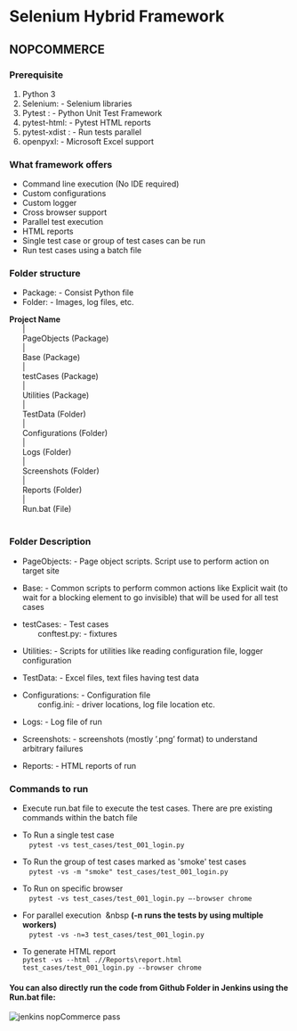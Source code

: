 # Selenium Hybrid Framework

## NOPCOMMERCE

###	Prerequisite

1. Python 3 
1. Selenium: - Selenium libraries 
1. Pytest : - Python Unit Test Framework
1. pytest-html: - Pytest HTML reports
1. pytest-xdist : - Run tests parallel 
1. openpyxl: - Microsoft Excel support

### What framework offers 
* Command line execution (No IDE required)
*	Custom configurations
*	Custom logger
*	Cross browser support
*	Parallel test execution
*	HTML reports 
*	Single test case or group of test cases can be run
*	Run test cases using a batch file

### Folder structure
* Package: - Consist Python file
* Folder: - Images, log files, etc.

**Project Name** <br />
&nbsp;&nbsp;&nbsp;&nbsp;&nbsp;&nbsp;| <br />
&nbsp;&nbsp;&nbsp;&nbsp;&nbsp;&nbsp;PageObjects (Package) <br />
&nbsp;&nbsp;&nbsp;&nbsp;&nbsp;&nbsp;| <br />
&nbsp;&nbsp;&nbsp;&nbsp;&nbsp;&nbsp;Base (Package) <br />
&nbsp;&nbsp;&nbsp;&nbsp;&nbsp;&nbsp;| <br />
&nbsp;&nbsp;&nbsp;&nbsp;&nbsp;&nbsp;testCases (Package) <br />
&nbsp;&nbsp;&nbsp;&nbsp;&nbsp;&nbsp;| <br /> 
&nbsp;&nbsp;&nbsp;&nbsp;&nbsp;&nbsp;Utilities (Package) <br />
&nbsp;&nbsp;&nbsp;&nbsp;&nbsp;&nbsp;| <br />
&nbsp;&nbsp;&nbsp;&nbsp;&nbsp;&nbsp;TestData (Folder) <br />
&nbsp;&nbsp;&nbsp;&nbsp;&nbsp;&nbsp;| <br />
&nbsp;&nbsp;&nbsp;&nbsp;&nbsp;&nbsp;Configurations (Folder) <br />
&nbsp;&nbsp;&nbsp;&nbsp;&nbsp;&nbsp;| <br />
&nbsp;&nbsp;&nbsp;&nbsp;&nbsp;&nbsp;Logs (Folder) <br />
&nbsp;&nbsp;&nbsp;&nbsp;&nbsp;&nbsp;| <br />
&nbsp;&nbsp;&nbsp;&nbsp;&nbsp;&nbsp;Screenshots (Folder) <br />
&nbsp;&nbsp;&nbsp;&nbsp;&nbsp;&nbsp;| <br />
&nbsp;&nbsp;&nbsp;&nbsp;&nbsp;&nbsp;Reports (Folder) <br />
&nbsp;&nbsp;&nbsp;&nbsp;&nbsp;&nbsp;| <br />
&nbsp;&nbsp;&nbsp;&nbsp;&nbsp;&nbsp;Run.bat (File) <br />
<br />

### Folder Description 

* PageObjects: - Page object scripts. Script use to perform action on target site<br />

* Base: - Common scripts to perform common actions like Explicit wait (to wait for a blocking element to go invisible) that will be used for all test cases<br />

*	testCases: - Test cases<br />
 &nbsp;&nbsp;&nbsp;&nbsp;&nbsp;&nbsp;              conftest.py: - fixtures<br />

*	Utilities: - Scripts for utilities like reading configuration file, logger configuration <br />

*	TestData: - Excel files, text files having test data<br />

*	Configurations: - Configuration file<br />
 &nbsp;&nbsp;&nbsp;&nbsp;&nbsp;&nbsp;                   config.ini: - driver locations, log file location etc.<br />

*	Logs: - Log file of run<br />

*	Screenshots: - screenshots (mostly  ’.png’ format) to understand arbitrary failures<br />

*	Reports: - HTML reports of run<br />


### Commands to run

*	Execute run.bat file to execute the test cases. There are pre existing commands within the batch file <br />

*	To Run a single test case <br />
 &nbsp;&nbsp;&nbsp;`pytest -vs test_cases/test_001_login.py`<br />

 *	To Run the group of test cases marked as 'smoke' test cases <br />
 &nbsp;&nbsp;&nbsp;`pytest -vs -m "smoke" test_cases/test_001_login.py`<br />

* To Run on specific browser &nbsp;&nbsp; <br />
&nbsp;&nbsp;&nbsp;`pytest -vs test_cases/test_001_login.py –-browser chrome`  

* For parallel execution  &nbsp;&nbsp **(-n <num> runs the tests by using multiple workers)** <br />
 &nbsp;&nbsp;&nbsp;`pytest -vs -n=3 test_cases/test_001_login.py` 				
 
* To generate HTML report<br />
`pytest -vs --html .//Reports\report.html test_cases/test_001_login.py --browser chrome`

#### You can also directly run the code from Github Folder in Jenkins using the Run.bat file:
![jenkins nopCommerce pass](https://github.com/SaVignesh/nopCommerceAdmin/assets/47379614/83c3a795-ecec-4c18-ba5f-3dbe90b4f170)
